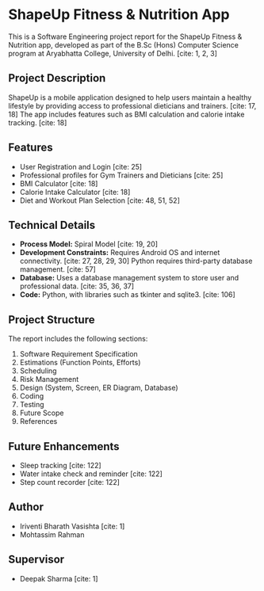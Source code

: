 # ShapeUp Fitness & Nutrition App

This is a Software Engineering project report for the ShapeUp Fitness & Nutrition app, developed as part of the B.Sc (Hons) Computer Science program at Aryabhatta College, University of Delhi. [cite: 1, 2, 3]

## Project Description

ShapeUp is a mobile application designed to help users maintain a healthy lifestyle by providing access to professional dieticians and trainers. [cite: 17, 18] The app includes features such as BMI calculation and calorie intake tracking. [cite: 18]

## Features

* User Registration and Login [cite: 25]
* Professional profiles for Gym Trainers and Dieticians [cite: 25]
* BMI Calculator [cite: 18]
* Calorie Intake Calculator [cite: 18]
* Diet and Workout Plan Selection [cite: 48, 51, 52]

## Technical Details

* **Process Model:** Spiral Model [cite: 19, 20]
* **Development Constraints:** Requires Android OS and internet connectivity. [cite: 27, 28, 29, 30] Python requires third-party database management. [cite: 57]
* **Database:** Uses a database management system to store user and professional data. [cite: 35, 36, 37]
* **Code:** Python, with libraries such as tkinter and sqlite3. [cite: 106]

## Project Structure

The report includes the following sections:

1.  Software Requirement Specification
2.  Estimations (Function Points, Efforts)
3.  Scheduling
4.  Risk Management
5.  Design (System, Screen, ER Diagram, Database)
6.  Coding
7.  Testing
8.  Future Scope
9.  References

## Future Enhancements

* Sleep tracking [cite: 122]
* Water intake check and reminder [cite: 122]
* Step count recorder [cite: 122]

## Author

* Iriventi Bharath Vasishta [cite: 1]
* Mohtassim Rahman

## Supervisor

* Deepak Sharma [cite: 1]
